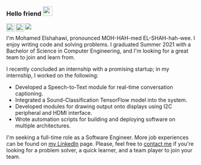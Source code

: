 ### Hello friend <img src="https://media.giphy.com/media/hvRJCLFzcasrR4ia7z/giphy.gif" width="25px">
<a href="https://twitter.com/mnshahawy">
  <img align="left" alt="Mohamed's Twitter" width="22px" src="https://raw.githubusercontent.com/peterthehan/peterthehan/master/assets/twitter.svg" />
</a>   
<a href="https://www.linkedin.com/in/mnshahawy">
  <img align="left" alt="Mohamed's LinkedIn" width="22px" src="https://raw.githubusercontent.com/peterthehan/peterthehan/master/assets/linkedin.svg" />
</a>   

![](https://visitor-badge.glitch.me/badge?page_id=Mnshahawy.mnshahawy)
<br />

I'm Mohamed Elshahawi, pronounced MOH-HAH-med EL-SHAH-hah-wee. I enjoy writing code and solving problems. I graduated Summer 2021 with a Bachelor of Science in Computer Engineering, and I'm looking for a great team to join and learn from.

I recently concluded an internship with a promising startup; in my internship, I worked on the following:

* Developed a Speech-to-Text module for real-time conversation captioning.
* Integrated a Sound-Classification TensorFlow model into the system.
* Developed modules for drawing output onto displays using I2C peripheral and HDMI interface.
* Wrote automation scripts for building and deploying software on multiple architectures. 

I'm seeking a full-time role as a Software Engineer. More job experiences can be found on [my LinkedIn](https://www.linkedin.com/in/mnshahawy) page. Please, feel free to [contact me](mailto:contact@elshahawi.dev) if you're looking for a problem solver, a quick learner, and a team player to join your team. 

